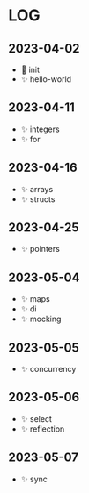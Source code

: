 # LOG

## 2023-04-02

- 🎉 init
- ✨ hello-world

## 2023-04-11

- ✨ integers
- ✨ for

## 2023-04-16

- ✨ arrays
- ✨ structs

## 2023-04-25

- ✨ pointers 

## 2023-05-04

- ✨ maps
- ✨ di
- ✨ mocking

## 2023-05-05

- ✨ concurrency

## 2023-05-06

- ✨ select
- ✨ reflection

## 2023-05-07

- ✨ sync

